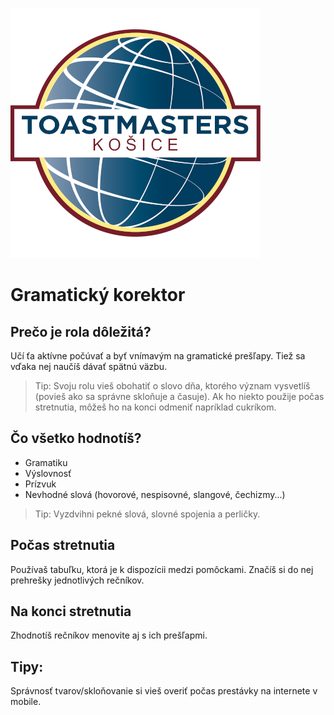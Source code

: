 ![alt text][logo]

# Gramatický korektor

## Prečo je rola dôležitá?
Učí ťa aktívne počúvať a byť vnímavým na gramatické prešľapy. Tiež sa vďaka nej naučíš dávať spätnú väzbu.

> Tip: Svoju rolu vieš obohatiť o slovo dňa, ktorého význam vysvetlíš (povieš ako sa správne skloňuje a časuje). Ak ho niekto použije počas stretnutia, môžeš ho na konci odmeniť napríklad cukríkom.

## Čo všetko hodnotíš?
- Gramatiku
- Výslovnosť
- Prízvuk
- Nevhodné slová (hovorové, nespisovné, slangové, čechizmy...)

> Tip: Vyzdvihni pekné slová, slovné spojenia a perličky.

## Počas stretnutia
Používaš tabuľku, ktorá je k dispozícii medzi pomôckami. Značíš si do nej prehrešky jednotlivých rečníkov.

## Na konci stretnutia
Zhodnotíš rečníkov menovite aj s ich prešľapmi.

## Tipy:
Správnosť tvarov/skloňovanie si vieš overiť počas prestávky na internete v mobile.

[logo]: https://github.com/toastmasters-kosice/graficke-podklady/raw/master/Log%C3%A1/%C5%A0tandardn%C3%A9%20zmen%C5%A1en%C3%A9%20logo%20TMKE.png "Logo Toastmasters Košice"
